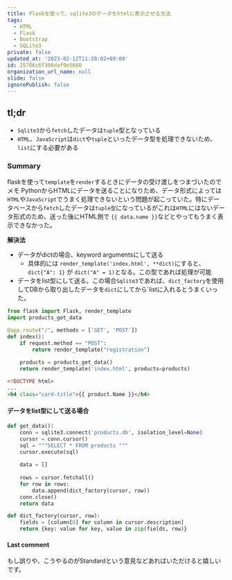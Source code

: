 ```yaml
---
title: Flaskを使って、sqlite3のデータをhtmlに表示させる方法
tags:
  - HTML
  - Flask
  - Bootstrap
  - SQLite3
private: false
updated_at: '2023-02-12T11:28:02+09:00'
id: 25706c6f306daf9e5660
organization_url_name: null
slide: false
ignorePublish: false
---
```

## tl;dr
* `Sqlite3`から`fetch`したデータは`tuple`型となっている
* `HTML`、`JavaScript`は`dict`や`tuple`といったデータ型を処理できないため、`list`にする必要がある


### Summary
flaskを使って`template`を`render`するときにデータの受け渡しをつまづいたのでメモ
PythonからHTMLにデータを送ることになりため、データ形式によっては`HTML`や`JavaScript`でうまく処理できないという問題が起こっていた。特にデータベースから`fetch`したデータは`tuple型`になっているがこれは`HTML`にはないデータ形式のため、送った後にHTML側で `{{ data.name }}`などとやってもうまく表示できなかった。

**解決法**
* データがdictの場合、keyword argumentsにして送る
    * 具体的には `render_template('index.html', **dict)`にすると、`dict{"A": 1}` が `dict("A" = 1)`となる。この型であれば処理が可能
* データをlist型にして送る。この場合`Sqlite3`であれば、`dict_factory`を使用してDBから取り出したデータを`dict`にしてから`listに入れるとうまくいった。

```python app.py
from flask import Flask, render_template
import products_get_data

@app.route("/", methods = ['GET', 'POST'])
def index():
    if request.method == "POST":
        return render_template("registration")
    
    products = products_get_data()
    return render_template('index.html', products=products)
```

```html index.html
<!DOCTYPE html>
...
<h4 class="card-title">{{ product.Name }}</h4>
```

#### データをlist型にして送る場合
```python get_data_from_db.py
def get_data():
    conn = sqlite3.connect('products.db', isolation_level=None)
    cursor = conn.cursor()
    sql = """SELECT * FROM products """
    cursor.execute(sql)
    
    data = []
    
    rows = cursor.fetchall()
    for row in rows:
        data.append(dict_factory(cursor, row))
    conn.close()
    return data

def dict_factory(cursor, row):
    fields = [column[0] for column in cursor.description]
    return {key: value for key, value in zip(fields, row)}
```

#### Last comment
もし誤りや、こうやるのがStandardという意見などあればいただけると嬉しいです。

